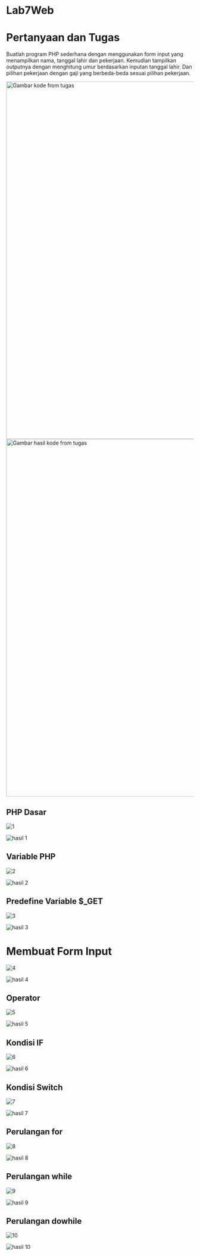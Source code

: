 # Lab7Web

# Pertanyaan dan Tugas
Buatlah program PHP sederhana dengan menggunakan form input yang menampilkan
nama, tanggal lahir dan pekerjaan. Kemudian tampilkan outputnya dengan menghitung
umur berdasarkan inputan tanggal lahir. Dan pilihan pekerjaan dengan gaji yang
berbeda-beda sesuai pilihan pekerjaan.

<img width="960" alt="Gambar kode from tugas" src="https://github.com/Akramfarrasanto/Lab7Web/assets/115552876/397bda9e-f991-4444-a38e-0e56a3afb0b8">

<img width="960" alt="Gambar hasil kode from tugas " src="https://github.com/Akramfarrasanto/Lab7Web/assets/115552876/77ab72ed-273e-40b8-8faa-c75e6e8b7171">


## PHP Dasar
![1](https://github.com/Muhamad-Raehan/Lab7Web/assets/116246238/7d919c29-4262-4e5d-b6ec-757de9778601)

![hasil 1](https://github.com/Muhamad-Raehan/Lab7Web/assets/116246238/5783c6ce-45af-46ff-b1aa-1a6dddfac489)

## Variable PHP
![2](https://github.com/Muhamad-Raehan/Lab7Web/assets/116246238/214e926c-bba3-4052-a2b0-2f41b07ba091)

![hasil 2](https://github.com/Muhamad-Raehan/Lab7Web/assets/116246238/dfe77b6e-984b-4965-b782-2c73f8209e51)

## Predefine Variable $_GET
![3](https://github.com/Muhamad-Raehan/Lab7Web/assets/116246238/424037b9-e4a4-458a-905e-6e624279afb8)

![hasil 3](https://github.com/Muhamad-Raehan/Lab7Web/assets/116246238/50f94611-d917-4c1b-8dad-a2a82bfc646a)

# Membuat Form Input
![4](https://github.com/Muhamad-Raehan/Lab7Web/assets/116246238/0e30b3d7-3af3-4d1b-9eb1-f339ebd3d031)

![hasil 4](https://github.com/Muhamad-Raehan/Lab7Web/assets/116246238/c94a21bd-b609-4457-bc5e-d0f5fd7ac2e8)

## Operator
![5](https://github.com/Muhamad-Raehan/Lab7Web/assets/116246238/76871153-06f1-43ae-a611-ae02c8f80406)

![hasil 5](https://github.com/Muhamad-Raehan/Lab7Web/assets/116246238/ec375326-35c1-4439-95e8-376f9fcc94ab)

## Kondisi IF
![6](https://github.com/Muhamad-Raehan/Lab7Web/assets/116246238/33f74019-a12d-411b-ae1e-5856024e4880)

![hasil 6](https://github.com/Muhamad-Raehan/Lab7Web/assets/116246238/fbe83339-ff26-425a-992c-4c0e56a1238b)

## Kondisi Switch
![7](https://github.com/Muhamad-Raehan/Lab7Web/assets/116246238/40a6d1c2-16c9-451a-91e6-f13e2099d292)

![hasil 7](https://github.com/Muhamad-Raehan/Lab7Web/assets/116246238/f997c42e-7ff0-4be6-954b-c432a54477c4)

## Perulangan for
![8](https://github.com/Muhamad-Raehan/Lab7Web/assets/116246238/3211785a-af8b-42be-a4dc-ab18aa6b55b3)

![hasil 8](https://github.com/Muhamad-Raehan/Lab7Web/assets/116246238/eccf6c72-4b84-482d-938d-2b250b7d6638)

## Perulangan while
![9](https://github.com/Muhamad-Raehan/Lab7Web/assets/116246238/94a40fe3-53b0-45f5-bdf4-f05cde1d7d81)

![hasil 9](https://github.com/Muhamad-Raehan/Lab7Web/assets/116246238/1c11f4f3-ad68-407e-be31-5d7419b0aaab)

## Perulangan dowhile
![10](https://github.com/Muhamad-Raehan/Lab7Web/assets/116246238/75aa128b-6e8c-4193-b649-b9d19a7de14b)

![hasil 10](https://github.com/Muhamad-Raehan/Lab7Web/assets/116246238/9cfe4000-8e8f-4115-8000-481aa3ef10aa)
